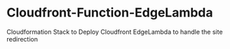 # Cloudfront-Function-EdgeLambda
Cloudformation Stack to Deploy Cloudfront EdgeLambda to handle the site redirection 
